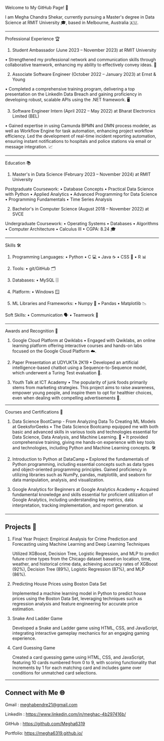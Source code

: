 Welcome to My GitHub Page! 👋

I am Megha Chandra Shekar, currently pursuing a Master's degree in Data Science at RMIT University 🎓, based in Melbourne, Australia 🇦🇺.
_________________________________________________________________________________________________________________________________________________________________________________

Professional Experience 🏆

1. Student Ambassador (June 2023 – November 2023) at RMIT University
   
• Strengthened my professional network and communication skills through collaborative teamwork, enhancing my ability to effectively convey ideas. 🤝

2. Associate Software Engineer (October 2022 – January 2023) at Ernst & Young
   
• Completed a comprehensive training program, delivering a top presentation on the LinkedIn Data Breach and gaining proficiency in developing robust, scalable APIs using the .NET framework. 🖥️

3. Software Engineer Intern (April 2022 – May 2022) at Bharat Electronics Limited (BEL)
   
• Gained expertise in using Camunda BPMN and DMN process modeler, as well as Workflow Engine for task automation, enhancing project workflow efficiency. Led the development of real-time incident reporting automation, ensuring instant notifications to hospitals and police stations via email or message integration. 📈
_________________________________________________________________________________________________________________________________________________________________________________

Education 📚

1. Master's in Data Science (February 2023 – November 2024) at RMIT University
   
Postgraduate Coursework:
• Database Concepts
• Practical Data Science with Python
• Applied Analytics
• Advanced Programming for Data Science
• Programming Fundamentals
• Time Series Analysis

2. Bachelor's in Computer Science (August 2018 – November 2022) at SVCE
   
Undergraduate Coursework:
• Operating Systems
• Databases
• Algorithms
• Computer Architecture
• Calculus III
• CGPA: 8.24 🎓
_________________________________________________________________________________________________________________________________________________________________________________

Skills 🛠️

1. Programming Languages:
• Python 
• C 💻
• Java ☕
• CSS 🎨
• R 📊

2. Tools:
• git/GitHub 🗂️

3. Databases:
• MySQL 🗄️

4. Platform:
• Windows 🪟

5. ML Libraries and Frameworks:
• Numpy 🔢
• Pandas 
• Matplotlib 📉

Soft Skills:
• Communication 🗣️
• Teamwork 🤝

_________________________________________________________________________________________________________________________________________________________________________________

Awards and Recognition 🏅

1. Google Cloud Platform at Qwiklabs
• Engaged with Qwiklabs, an online learning platform offering interactive courses and hands-on labs focused on the Google Cloud Platform ☁️.

2. Paper Presentation at UDYUKTA 2K19
• Developed an artificial intelligence-based chatbot using a Sequence-to-Sequence model, which underwent a Turing Test evaluation 🤖.

3. Youth Talk at ICT Academy
• The popularity of junk foods primarily stems from marketing strategies. This project aims to raise awareness, empower young people, and inspire them to opt for healthier choices, even when dealing with compelling advertisements 🌱.
________________________________________________________________________________________________________________________________________________________________________________

Courses and Certifications 📜

1. Data Science BootCamp - From Analyzing Data To Creating ML Models at GeeksforGeeks
• The Data Science Bootcamp equipped me with both basic and advanced skills in various tools and technologies essential for Data Science, Data Analysis, and Machine Learning. 🧠
• It provided comprehensive training, giving me hands-on experience with key tools and technologies, including Python and Machine Learning concepts. 🛠️

2. Introduction to Python at DataCamp
• Explored the fundamentals of Python programming, including essential concepts such as data types and object-oriented programming principles. Gained proficiency in utilizing libraries such as NumPy, pandas, matplotlib, and seaborn for data manipulation, analysis, and visualization. 

3. Google Analytics for Beginners at Google Analytics Academy
• Acquired fundamental knowledge and skills essential for proficient utilization of Google Analytics, including understanding key metrics, data interpretation, tracking implementation, and report generation. 📊

_________________________________________________________________________________________________________________________________________________________________________________

## Projects 🚀

1. Final Year Project: Empirical Analysis for Crime Prediction and Forecasting using Machine Learning and Deep Learning Techniques
   
   Utilized XGBoost, Decision Tree, Logistic Regression, and MLP to predict future crime types from the Chicago dataset based on location, time, weather, and historical crime
   data, achieving accuracy rates of XGBoost (92%), Decision Tree (89%), Logistic Regression (87%), and MLP (86%).

2. Predicting House Prices using Boston Data Set
   
    Implemented a machine learning model in Python to predict house prices using the Boston Data Set, leveraging techniques such as regression analysis and feature
    engineering for accurate price estimation.

3. Snake And Ladder Game
   
   Developed a Snake and Ladder game using HTML, CSS, and JavaScript, integrating interactive gameplay mechanics for an engaging gaming experience.

4. Card Guessing Game

   Created a card guessing game using HTML, CSS, and JavaScript, featuring 10 cards numbered from 0 to 9, with scoring functionality that increments by 1 for each matching 
   card  and includes game over conditions for unmatched card selections.
_________________________________________________________________________________________________________________________________________________________________________________

## Connect with Me 🌐

Gmail : meghabendre21@gmail.com

LinkedIn : https://www.linkedin.com/in/meghac-4b297416b/

GitHub :  https://github.com/Megha6319

Portfolio: https://megha6319.github.io/




